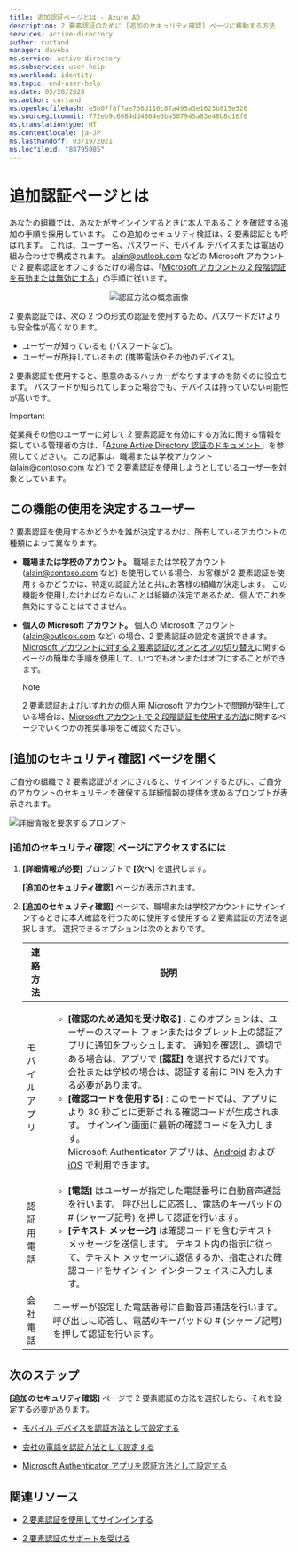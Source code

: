 ```yaml
---
title: 追加認証ページとは - Azure AD
description: 2 要素認証のために [追加のセキュリティ確認] ページに移動する方法
services: active-directory
author: curtand
manager: daveba
ms.service: active-directory
ms.subservice: user-help
ms.workload: identity
ms.topic: end-user-help
ms.date: 05/28/2020
ms.author: curtand
ms.openlocfilehash: e5b07f8f7ae766d110c87a495a3e1623b815e526
ms.sourcegitcommit: 772eb9c6684dd4864e0ba507945a83e48b8c16f0
ms.translationtype: HT
ms.contentlocale: ja-JP
ms.lasthandoff: 03/19/2021
ms.locfileid: "88795985"
---
```

# <a name="what-is-the-additional-verification-page"></a>追加認証ページとは

あなたの組織では、あなたがサインインするときに本人であることを確認する追加の手順を採用しています。 この追加のセキュリティ検証は、2 要素認証とも呼ばれます。 これは、ユーザー名、パスワード、モバイル デバイスまたは電話の組み合わせで構成されます。 alain@outlook.com などの Microsoft アカウントで 2 要素認証をオフにするだけの場合は、「[Microsoft アカウントの 2 段階認証を有効または無効にする](https://support.microsoft.com/help/4028586/microsoft-account-turning-two-step-verification-on-or-off)」の手順に従います。

<center>

![認証方法の概念画像](../authentication/media/concept-mfa-howitworks/methods.png)</center>

2 要素認証では、次の 2 つの形式の認証を使用するため、パスワードだけよりも安全性が高くなります。

- ユーザーが知っているも (パスワードなど)。
- ユーザーが所持しているもの (携帯電話やその他のデバイス)。

2 要素認証を使用すると、悪意のあるハッカーがなりすますのを防ぐのに役立ちます。 パスワードが知られてしまった場合でも、デバイスは持っていない可能性が高いです。

>[!Important]
>従業員その他のユーザーに対して 2 要素認証を有効にする方法に関する情報を探している管理者の方は、「[Azure Active Directory 認証のドキュメント](../authentication/index.yml)」を参照してください。 この記事は、職場または学校アカウント (alain@contoso.com など) で 2 要素認証を使用しようとしているユーザーを対象としています。

## <a name="who-decides-if-you-use-this-feature"></a>この機能の使用を決定するユーザー

2 要素認証を使用するかどうかを誰が決定するかは、所有しているアカウントの種類によって異なります。

- **職場または学校のアカウント。** 職場または学校アカウント (alain@contoso.com など) を使用している場合、お客様が 2 要素認証を使用するかどうかは、特定の認証方法と共にお客様の組織が決定します。 この機能を使用しなければならないことは組織の決定であるため、個人でこれを無効にすることはできません。

- **個人の Microsoft アカウント。** 個人の Microsoft アカウント (alain@outlook.com など) の場合、2 要素認証の設定を選択できます。 [Microsoft アカウントに対する 2 要素認証のオンとオフの切り替え](https://support.microsoft.com/help/4028586/microsoft-account-turning-two-step-verification-on-or-off)に関するページの簡単な手順を使用して、いつでもオンまたはオフにすることができます。

    >[!Note]
    >2 要素認証およびいずれかの個人用 Microsoft アカウントで問題が発生している場合は、[Microsoft アカウントで 2 段階認証を使用する方法](https://support.microsoft.com/help/12408/microsoft-account-how-to-use-two-step-verification)に関するページでいくつかの推奨事項をご確認ください。

## <a name="open-the-additional-security-verification-page"></a>[追加のセキュリティ確認] ページを開く

ご自分の組織で 2 要素認証がオンにされると、サインインするたびに、ご自分のアカウントのセキュリティを確保する詳細情報の提供を求めるプロンプトが表示されます。

![詳細情報を要求するプロンプト](media/multi-factor-authentication-verification-methods/multi-factor-authentication-initial-prompt.png)

### <a name="to-access-the-additional-security-verification-page"></a>[追加のセキュリティ確認] ページにアクセスするには

1. **[詳細情報が必要]** プロンプトで **[次へ]** を選択します。

    **[追加のセキュリティ確認]** ページが表示されます。

2. **[追加のセキュリティ確認]** ページで、職場または学校アカウントにサインインするときに本人確認を行うために使用する使用する 2 要素認証の方法を選択します。 選択できるオプションは次のとおりです。

    | 連絡方法 | 説明 |
    | --- | --- |
    | モバイル アプリ | <ul><li>**[確認のため通知を受け取る]** : このオプションは、ユーザーのスマート フォンまたはタブレット上の認証アプリに通知をプッシュします。 通知を確認し、適切である場合は、アプリで **[認証]** を選択するだけです。 会社または学校の場合は、認証する前に PIN を入力する必要があります。</li><li>**[確認コードを使用する]** : このモードでは、アプリにより 30 秒ごとに更新される確認コードが生成されます。 サインイン画面に最新の確認コードを入力します。<br>Microsoft Authenticator アプリは、[Android](https://go.microsoft.com/fwlink/?linkid=866594) および [iOS](https://go.microsoft.com/fwlink/?linkid=866594) で利用できます。</li></ul> |
    | 認証用電話 | <ul><li>**[電話]** はユーザーが指定した電話番号に自動音声通話を行います。 呼び出しに応答し、電話のキーパッドの # (シャープ記号) を押して認証を行います。</li><li>**[テキスト メッセージ]** は確認コードを含むテキスト メッセージを送信します。 テキスト内の指示に従って、テキスト メッセージに返信するか、指定された確認コードをサインイン インターフェイスに入力します。</li></ul> |
    | 会社電話 | ユーザーが設定した電話番号に自動音声通話を行います。 呼び出しに応答し、電話のキーパッドの # (シャープ記号) を押して認証を行います。 |

## <a name="next-steps"></a>次のステップ

**[追加のセキュリティ確認]** ページで 2 要素認証の方法を選択したら、それを設定する必要があります。

- [モバイル デバイスを認証方法として設定する](multi-factor-authentication-setup-phone-number.md)

- [会社の電話を認証方法として設定する](multi-factor-authentication-setup-office-phone.md)

- [Microsoft Authenticator アプリを認証方法として設定する](multi-factor-authentication-setup-auth-app.md)

## <a name="related-resources"></a>関連リソース

- [2 要素認証を使用してサインインする](multi-factor-authentication-end-user-signin.md)

- [2 要素認証のサポートを受ける](multi-factor-authentication-end-user-troubleshoot.md)